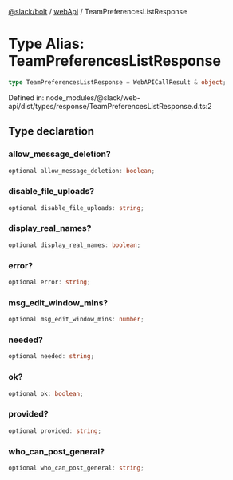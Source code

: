 [@slack/bolt](../../../../index.md) / [webApi](../index.md) / TeamPreferencesListResponse

# Type Alias: TeamPreferencesListResponse

```ts
type TeamPreferencesListResponse = WebAPICallResult & object;
```

Defined in: node\_modules/@slack/web-api/dist/types/response/TeamPreferencesListResponse.d.ts:2

## Type declaration

### allow\_message\_deletion?

```ts
optional allow_message_deletion: boolean;
```

### disable\_file\_uploads?

```ts
optional disable_file_uploads: string;
```

### display\_real\_names?

```ts
optional display_real_names: boolean;
```

### error?

```ts
optional error: string;
```

### msg\_edit\_window\_mins?

```ts
optional msg_edit_window_mins: number;
```

### needed?

```ts
optional needed: string;
```

### ok?

```ts
optional ok: boolean;
```

### provided?

```ts
optional provided: string;
```

### who\_can\_post\_general?

```ts
optional who_can_post_general: string;
```

